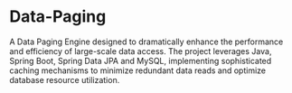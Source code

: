 # Data-Paging
A Data Paging Engine designed to dramatically enhance the performance and efficiency of large-scale data access. The project leverages Java, Spring Boot, Spring Data JPA and MySQL, implementing sophisticated caching mechanisms to minimize redundant data reads and optimize database resource utilization.
